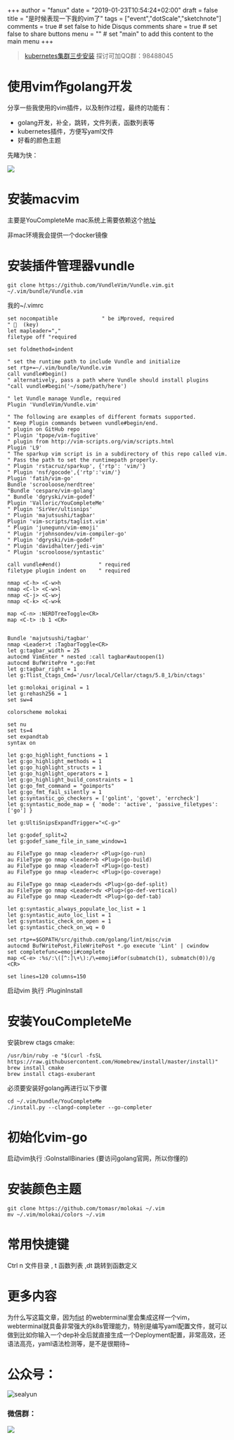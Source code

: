 +++
author = "fanux"
date = "2019-01-23T10:54:24+02:00"
draft = false
title = "是时候表现一下我的vim了"
tags = ["event","dotScale","sketchnote"]
comments = true     # set false to hide Disqus comments
share = true        # set false to share buttons
menu = ""           # set "main" to add this content to the main menu
+++

> [kubernetes集群三步安装](https://sealyun.com/pro/products/)
探讨可加QQ群：98488045

# 使用vim作golang开发
分享一些我使用的vim插件，以及制作过程，最终的功能有：

* golang开发，补全，跳转，文件列表，函数列表等
* kubernetes插件，方便写yaml文件
* 好看的颜色主题

先睹为快：

![](/vim.png)

# 安装macvim
主要是YouCompleteMe mac系统上需要依赖这个[地址](https://github.com/macvim-dev/macvim/releases)

非mac环境我会提供一个docker镜像

# 安装插件管理器vundle
```
git clone https://github.com/VundleVim/Vundle.vim.git ~/.vim/bundle/Vundle.vim
```

我的~/.vimrc
```
set nocompatible              " be iMproved, required
" 🔑  (key)
let mapleader=","
filetype off "required

set foldmethod=indent

" set the runtime path to include Vundle and initialize
set rtp+=~/.vim/bundle/Vundle.vim
call vundle#begin()
" alternatively, pass a path where Vundle should install plugins
"call vundle#begin('~/some/path/here')

" let Vundle manage Vundle, required
Plugin 'VundleVim/Vundle.vim'

" The following are examples of different formats supported.
" Keep Plugin commands between vundle#begin/end.
" plugin on GitHub repo
" Plugin 'tpope/vim-fugitive'
" plugin from http://vim-scripts.org/vim/scripts.html
Plugin 'L9'
" The sparkup vim script is in a subdirectory of this repo called vim.
" Pass the path to set the runtimepath properly.
" Plugin 'rstacruz/sparkup', {'rtp': 'vim/'}
" Plugin 'nsf/gocode',{'rtp':'vim/'}
Plugin 'fatih/vim-go'
Bundle 'scrooloose/nerdtree'
"Bundle 'cespare/vim-golang'
" Bundle 'dgryski/vim-godef'
Plugin 'Valloric/YouCompleteMe'
" Plugin 'SirVer/ultisnips'
" Plugin 'majutsushi/tagbar'
Plugin 'vim-scripts/taglist.vim'
" Plugin 'junegunn/vim-emoji'
" Plugin 'rjohnsondev/vim-compiler-go'
" Plugin 'dgryski/vim-godef'
" Plugin 'davidhalter/jedi-vim'
" Plugin 'scrooloose/syntastic'

call vundle#end()            " required
filetype plugin indent on    " required

nmap <C-h> <C-w>h
nmap <C-l> <C-w>l
nmap <C-j> <C-w>j
nmap <C-k> <C-w>k

map <C-n> :NERDTreeToggle<CR>
map <C-t> :b 1 <CR>


Bundle 'majutsushi/tagbar'
nmap <Leader>t :TagbarToggle<CR>
let g:tagbar_width = 25
autocmd VimEnter * nested :call tagbar#autoopen(1)
autocmd BufWritePre *.go:Fmt
let g:tagbar_right = 1
let g:Tlist_Ctags_Cmd='/usr/local/Cellar/ctags/5.8_1/bin/ctags'

let g:molokai_original = 1
let g:rehash256 = 1
set sw=4

colorscheme molokai

set nu
set ts=4
set expandtab
syntax on

let g:go_highlight_functions = 1
let g:go_highlight_methods = 1
let g:go_highlight_structs = 1
let g:go_highlight_operators = 1
let g:go_highlight_build_constraints = 1
let g:go_fmt_command = "goimports"
let g:go_fmt_fail_silently = 1
let g:syntastic_go_checkers = ['golint', 'govet', 'errcheck']
let g:syntastic_mode_map = { 'mode': 'active', 'passive_filetypes': ['go'] }

let g:UltiSnipsExpandTrigger="<C-g>"

let g:godef_split=2
let g:godef_same_file_in_same_window=1

au FileType go nmap <leader>r <Plug>(go-run)
au FileType go nmap <leader>b <Plug>(go-build)
au FileType go nmap <leader>T <Plug>(go-test)
au FileType go nmap <leader>c <Plug>(go-coverage)

au FileType go nmap <Leader>ds <Plug>(go-def-split)
au FileType go nmap <Leader>dv <Plug>(go-def-vertical)
au FileType go nmap <Leader>dt <Plug>(go-def-tab)

let g:syntastic_always_populate_loc_list = 1
let g:syntastic_auto_loc_list = 1
let g:syntastic_check_on_open = 1
let g:syntastic_check_on_wq = 0

set rtp+=$GOPATH/src/github.com/golang/lint/misc/vim
autocmd BufWritePost,FileWritePost *.go execute 'Lint' | cwindow
set completefunc=emoji#complete
map <C-e> :%s/:\([^:]\+\):/\=emoji#for(submatch(1), submatch(0))/g <CR>

set lines=120 columns=150
```

启动vim 执行 :PluginInstall

# 安装YouCompleteMe
安装brew ctags cmake:
```
/usr/bin/ruby -e "$(curl -fsSL https://raw.githubusercontent.com/Homebrew/install/master/install)"
brew install cmake
brew install ctags-exuberant
```

必须要安装好golang再进行以下步骤

```
cd ~/.vim/bundle/YouCompleteMe
./install.py --clangd-completer --go-completer
```

# 初始化vim-go
启动vim执行 :GoInstallBinaries (要访问golang官网，所以你懂的)

# 安装颜色主题
```
git clone https://github.com/tomasr/molokai ~/.vim
mv ~/.vim/molokai/colors ~/.vim
```

# 常用快捷键
Ctrl n 文件目录
, t 函数列表
,dt 跳转到函数定义

# 更多内容
为什么写这篇文章，因为[fist](https://github.com/fanux/fist) 的webterminal里会集成这样一个vim，webterminal就具备非常强大的k8s管理能力，特别是编写yaml配置文件，就可以做到比如你输入一个dep补全后就直接生成一个Deployment配置，非常高效，还语法高亮，yaml语法检测等，是不是很期待~

# 公众号：
![sealyun](https://sealyun.com/kubernetes-qrcode.jpg)

### 微信群：
![](/wechatgroup1.png)
